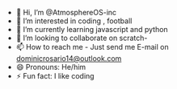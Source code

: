 - 👋 Hi, I’m @AtmosphereOS-inc
- 👀 I’m interested in coding , football
- 🌱 I’m currently learning javascript and python
- 💞️ I’m looking to collaborate on scratch-
- 📫 How to reach me - Just send me E-mail on dominicrosario14@outlook.com
- 😄 Pronouns: He/him
- ⚡ Fun fact: I like coding
